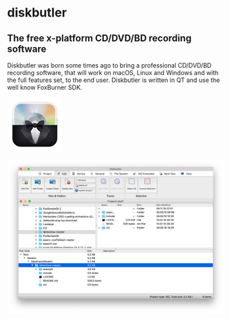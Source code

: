 # diskbutler

## The free x-platform CD/DVD/BD recording software

Diskbutler was born some times ago to bring a professional CD/DVD/BD recording software, that will work on macOS, Linux and Windows and with the full features set, to the end user. 
Diskbutler is written in QT and use the well know FoxBurner SDK.

![logo](img/diskbutler.png)

![diskbutler screenhot](img/ui.png)

